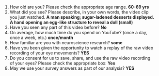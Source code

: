1. How old are you? Please check the appropriate age range. **60-69 yrs**  
2. What did you see? Please describe, in your own words, the video clip you just watched. **A man speaking; sugar-ladened desserts displayed. A hand opening an egg-like structure to reveal a doll (small)**  
3. Have you seen any part of this video before? **No**  
4. On average, how much time do you spend on YouTube? (once a day, once a week, etc.) **once/month**  
5. How familiar are you with neuroscience research? **some**  
6. Have you been given the opportunity to watch a replay of the raw video recording of your eye movements? **YES**  
7. Do you consent for us to save, share, and use the raw video recording of your eyes? Please check the appropriate box: **Yes**  
8. May we use your survey answers as part of our analysis? **YES**  
